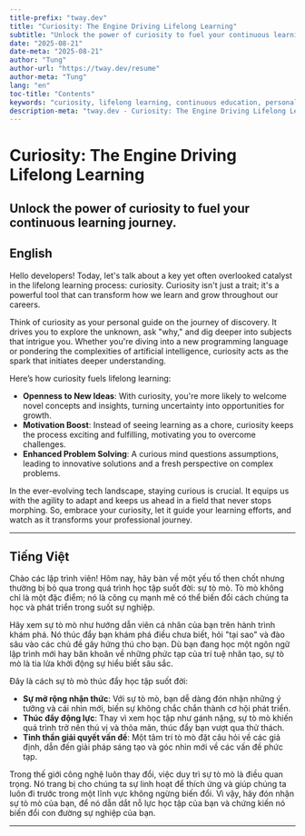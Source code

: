 ```yaml
---
title-prefix: "tway.dev"
title: "Curiosity: The Engine Driving Lifelong Learning"
subtitle: "Unlock the power of curiosity to fuel your continuous learning journey."
date: "2025-08-21"
date-meta: "2025-08-21"
author: "Tung"
author-url: "https://tway.dev/resume"
author-meta: "Tung"
lang: "en"
toc-title: "Contents"
keywords: "curiosity, lifelong learning, continuous education, personal growth, learning development"
description-meta: "tway.dev - Curiosity: The Engine Driving Lifelong Learning - Unlock the power of curiosity to fuel your continuous learning journey."
---
```


# Curiosity: The Engine Driving Lifelong Learning
## Unlock the power of curiosity to fuel your continuous learning journey.

## English
Hello developers! Today, let's talk about a key yet often overlooked catalyst in the lifelong learning process: curiosity. Curiosity isn't just a trait; it's a powerful tool that can transform how we learn and grow throughout our careers.

Think of curiosity as your personal guide on the journey of discovery. It drives you to explore the unknown, ask "why," and dig deeper into subjects that intrigue you. Whether you're diving into a new programming language or pondering the complexities of artificial intelligence, curiosity acts as the spark that initiates deeper understanding.

Here’s how curiosity fuels lifelong learning:

- **Openness to New Ideas**: With curiosity, you're more likely to welcome novel concepts and insights, turning uncertainty into opportunities for growth.
- **Motivation Boost**: Instead of seeing learning as a chore, curiosity keeps the process exciting and fulfilling, motivating you to overcome challenges.
- **Enhanced Problem Solving**: A curious mind questions assumptions, leading to innovative solutions and a fresh perspective on complex problems.

In the ever-evolving tech landscape, staying curious is crucial. It equips us with the agility to adapt and keeps us ahead in a field that never stops morphing. So, embrace your curiosity, let it guide your learning efforts, and watch as it transforms your professional journey.

---

## Tiếng Việt
Chào các lập trình viên! Hôm nay, hãy bàn về một yếu tố then chốt nhưng thường bị bỏ qua trong quá trình học tập suốt đời: sự tò mò. Tò mò không chỉ là một đặc điểm; nó là công cụ mạnh mẽ có thể biến đổi cách chúng ta học và phát triển trong suốt sự nghiệp.

Hãy xem sự tò mò như hướng dẫn viên cá nhân của bạn trên hành trình khám phá. Nó thúc đẩy bạn khám phá điều chưa biết, hỏi "tại sao" và đào sâu vào các chủ đề gây hứng thú cho bạn. Dù bạn đang học một ngôn ngữ lập trình mới hay băn khoăn về những phức tạp của trí tuệ nhân tạo, sự tò mò là tia lửa khởi động sự hiểu biết sâu sắc.

Đây là cách sự tò mò thúc đẩy học tập suốt đời:

- **Sự mở rộng nhận thức**: Với sự tò mò, bạn dễ dàng đón nhận những ý tưởng và cái nhìn mới, biến sự không chắc chắn thành cơ hội phát triển.
- **Thúc đẩy động lực**: Thay vì xem học tập như gánh nặng, sự tò mò khiến quá trình trở nên thú vị và thỏa mãn, thúc đẩy bạn vượt qua thử thách.
- **Tinh thần giải quyết vấn đề**: Một tâm trí tò mò đặt câu hỏi về các giả định, dẫn đến giải pháp sáng tạo và góc nhìn mới về các vấn đề phức tạp.

Trong thế giới công nghệ luôn thay đổi, việc duy trì sự tò mò là điều quan trọng. Nó trang bị cho chúng ta sự linh hoạt để thích ứng và giúp chúng ta luôn đi trước trong một lĩnh vực không ngừng biến đổi. Vì vậy, hãy đón nhận sự tò mò của bạn, để nó dẫn dắt nỗ lực học tập của bạn và chứng kiến nó biến đổi con đường sự nghiệp của bạn.

---